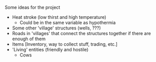 Some ideas for the project

- Heat stroke (low thirst and high temperature)
	- Could be in the same variable as hypothermia
- Some other 'village' structures (wells, ???)
- Roads in 'villages' that connect the structures together if there
	are enough of them
- Items [Inventory, way to collect stuff, trading, etc.]
- 'Living' entities (friendly and hostile)
	- Cows

